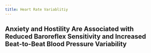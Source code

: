 ```yaml
---
title: Heart Rate Variablitiy
---
```


## Anxiety and Hostility Are Associated with Reduced Baroreflex Sensitivity and Increased Beat-to-Beat Blood Pressure Variability
